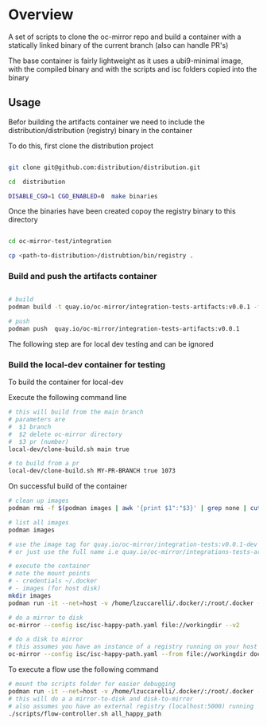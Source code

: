 # Overview

A set of scripts to clone the oc-mirror repo and build a container with  a statically linked binary
of the current branch  (also can handle PR's)

The base container is fairly lightweight as it uses a ubi9-minimal image, with the compiled binary
and with the scripts and isc folders copied into the binary

## Usage

Befor building the artifacts container we need to include the distribution/distribution (registry) binary in the container

To do this, first clone the distribution project 

```bash

git clone git@github.com:distribution/distribution.git

cd  distribution

DISABLE_CGO=1 CGO_ENABLED=0  make binaries
```

Once the binaries have been created copoy the registry binary to this directory

```bash

cd oc-mirror-test/integration

cp <path-to-distribution>/distrubtion/bin/registry .

```

### Build and push the artifacts container

```bash

# build
podman build -t quay.io/oc-mirror/integration-tests-artifacts:v0.0.1 -f containerfile-rhel9-artifacts

# push 
podman push  quay.io/oc-mirror/integration-tests-artifacts:v0.0.1
```

The following step are for local dev testing and can be ignored 

### Build the local-dev container for testing

To build the container for local-dev

Execute the following command line

```bash
# this will build from the main branch
# parameters are 
#  $1 branch
#  $2 delete oc-mirror directory
#  $3 pr (number)
local-dev/clone-build.sh main true 

# to build from a pr
local-dev/clone-build.sh MY-PR-BRANCH true 1073
```

On successful build of the container 

```bash
# clean up images
podman rmi -f $(podman images | awk '{print $1":"$3}' | grep none | cut -d':' -f2)

# list all images 
podman images 

# use the image tag for quay.io/oc-mirror/integration-tests:v0.0.1-dev
# or just use the full name i.e quay.io/oc-mirror/integrations-tests-artifacts:v0.0.1-dev

# execute the container
# note the mount points 
# - credentials ~/.docker
# - images (for host disk)
mkdir images
podman run -it --net=host -v /home/lzuccarelli/.docker/:/root/.docker -v ./images/:/artifacts/workingdir a3e3773b0627  bash

# do a mirror to disk
oc-mirror --config isc/isc-happy-path.yaml file://workingdir --v2

# do a disk to mirror
# this assumes you have an instance of a registry running on your host
oc-mirror --config isc/isc-happy-path.yaml --from file://workingdir docker://localhost:5000/test --v2 --dest-tls-verify=false
```

To execute a flow use the following command

```bash
# mount the scripts folder for easier debugging
podman run -it --net=host -v /home/lzuccarelli/.docker/:/root/.docker -v ./images/:/artifacts/workingdir -v ./scripts/:artfifacts/scripts a3e3773b0627  bash
# this will do a a mirror-to-disk and disk-to-mirror
# also assumes you have an external registry (localhost:5000) running
./scripts/flow-controller.sh all_happy_path
```
